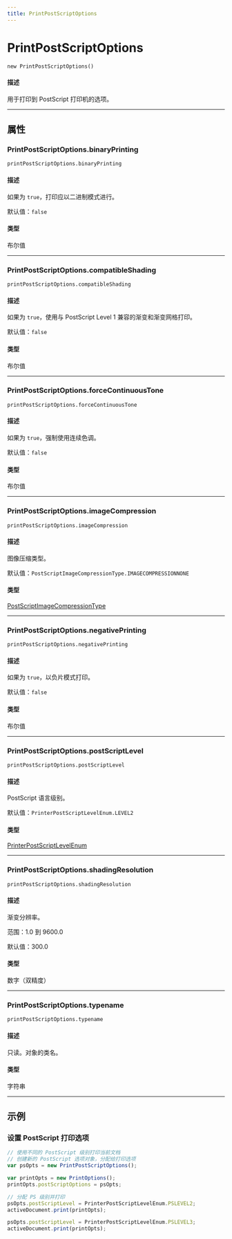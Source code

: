 ```yaml
---
title: PrintPostScriptOptions
---
```

# PrintPostScriptOptions

`new PrintPostScriptOptions()`

#### 描述

用于打印到 PostScript 打印机的选项。

---

## 属性

### PrintPostScriptOptions.binaryPrinting

`printPostScriptOptions.binaryPrinting`

#### 描述

如果为 `true`，打印应以二进制模式进行。

默认值：`false`

#### 类型

布尔值

---

### PrintPostScriptOptions.compatibleShading

`printPostScriptOptions.compatibleShading`

#### 描述

如果为 `true`，使用与 PostScript Level 1 兼容的渐变和渐变网格打印。

默认值：`false`

#### 类型

布尔值

---

### PrintPostScriptOptions.forceContinuousTone

`printPostScriptOptions.forceContinuousTone`

#### 描述

如果为 `true`，强制使用连续色调。

默认值：`false`

#### 类型

布尔值

---

### PrintPostScriptOptions.imageCompression

`printPostScriptOptions.imageCompression`

#### 描述

图像压缩类型。

默认值：`PostScriptImageCompressionType.IMAGECOMPRESSIONNONE`

#### 类型

[PostScriptImageCompressionType](../scripting-constants#postscriptimagecompressiontype)

---

### PrintPostScriptOptions.negativePrinting

`printPostScriptOptions.negativePrinting`

#### 描述

如果为 `true`，以负片模式打印。

默认值：`false`

#### 类型

布尔值

---

### PrintPostScriptOptions.postScriptLevel

`printPostScriptOptions.postScriptLevel`

#### 描述

PostScript 语言级别。

默认值：`PrinterPostScriptLevelEnum.LEVEL2`

#### 类型

[PrinterPostScriptLevelEnum](../scripting-constants#printerpostscriptlevelenum)

---

### PrintPostScriptOptions.shadingResolution

`printPostScriptOptions.shadingResolution`

#### 描述

渐变分辨率。

范围：1.0 到 9600.0

默认值：300.0

#### 类型

数字（双精度）

---

### PrintPostScriptOptions.typename

`printPostScriptOptions.typename`

#### 描述

只读。对象的类名。

#### 类型

字符串

---

## 示例

### 设置 PostScript 打印选项

```javascript
// 使用不同的 PostScript 级别打印当前文档
// 创建新的 PostScript 选项对象，分配给打印选项
var psOpts = new PrintPostScriptOptions();

var printOpts = new PrintOptions();
printOpts.postScriptOptions = psOpts;

// 分配 PS 级别并打印
psOpts.postScriptLevel = PrinterPostScriptLevelEnum.PSLEVEL2;
activeDocument.print(printOpts);

psOpts.postScriptLevel = PrinterPostScriptLevelEnum.PSLEVEL3;
activeDocument.print(printOpts);
```